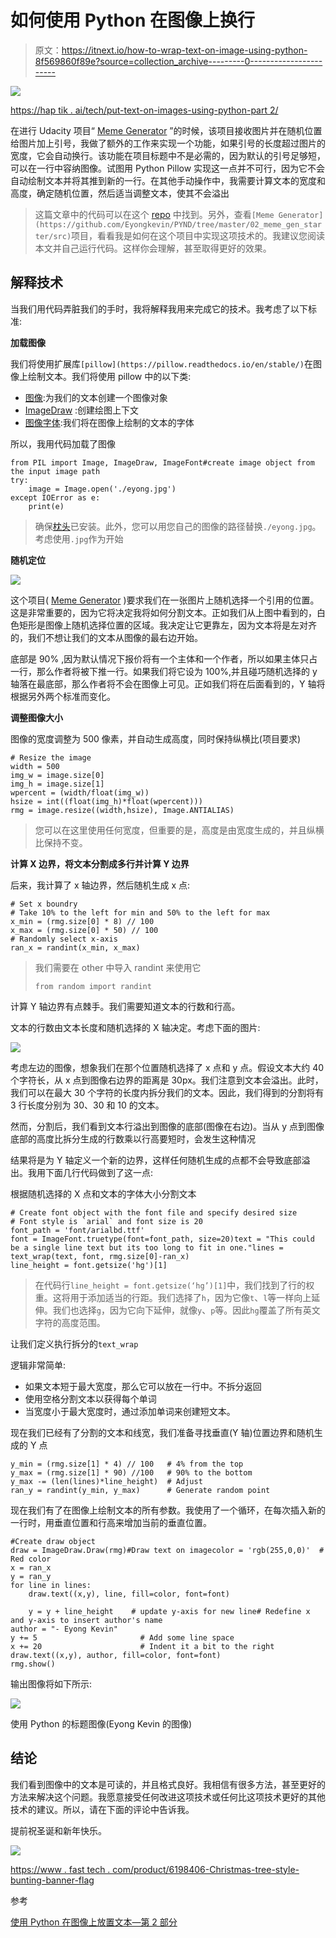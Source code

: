 # 如何使用 Python 在图像上换行

> 原文：<https://itnext.io/how-to-wrap-text-on-image-using-python-8f569860f89e?source=collection_archive---------0----------------------->

![](img/76ee2da057e1e70f379b9a5d974c1f57.png)

[https://hap tik . ai/tech/put-text-on-images-using-python-part 2/](https://haptik.ai/tech/putting-text-on-images-using-python-part2/)

在进行 Udacity 项目“ [Meme Generator](https://github.com/Eyongkevin/PYND/tree/master/02_meme_gen_starter/src) ”的时候，该项目接收图片并在随机位置给图片加上引号，我做了额外的工作来实现一个功能，如果引号的长度超过图片的宽度，它会自动换行。该功能在项目标题中不是必需的，因为默认的引号足够短，可以在一行中容纳图像。试图用 Python Pillow 实现这一点并不可行，因为它不会自动绘制文本并将其推到新的一行。在其他手动操作中，我需要计算文本的宽度和高度，确定随机位置，然后适当调整文本，使其不会溢出

> 这篇文章中的代码可以在这个 [repo](https://github.com/Eyongkevin/How-to-Wrap-Text-on-Image-using-Python) 中找到。另外，查看` [Meme Generator](https://github.com/Eyongkevin/PYND/tree/master/02_meme_gen_starter/src) `项目，看看我是如何在这个项目中实现这项技术的。我建议您阅读本文并自己运行代码。这样你会理解，甚至取得更好的效果。

## 解释技术

当我们用代码弄脏我们的手时，我将解释我用来完成它的技术。我考虑了以下标准:

**加载图像**

我们将使用扩展库`[pillow](https://pillow.readthedocs.io/en/stable/)`在图像上绘制文本。我们将使用 pillow 中的以下类:

*   [图像](https://pillow.readthedocs.io/en/stable/reference/Image.html):为我们的文本创建一个图像对象
*   [ImageDraw](https://pillow.readthedocs.io/en/stable/reference/ImageDraw.html) :创建绘图上下文
*   [图像字体](https://pillow.readthedocs.io/en/stable/reference/ImageFont.html):我们将在图像上绘制的文本的字体

所以，我用代码加载了图像

```
from PIL import Image, ImageDraw, ImageFont#create image object from the input image path
try:
    image = Image.open('./eyong.jpg')   
except IOError as e:
    print(e)
```

> 确保[枕头](https://pypi.org/project/Pillow/)已安装。此外，您可以用您自己的图像的路径替换`./eyong.jpg`。考虑使用`.jpg`作为开始

**随机定位**

![](img/1855a5d52757a85a130ec1614f6d35bc.png)

这个项目( [Meme Generator](https://github.com/Eyongkevin/PYND/tree/master/02_meme_gen_starter/src) )要求我们在一张图片上随机选择一个引用的位置。这是非常重要的，因为它将决定我将如何分割文本。正如我们从上图中看到的，白色矩形是图像上随机选择位置的区域。我决定让它更靠左，因为文本将是左对齐的，我们不想让我们的文本从图像的最右边开始。

底部是 90% ,因为默认情况下报价将有一个主体和一个作者，所以如果主体只占一行，那么作者将被下推一行。如果我们将它设为 100%,并且碰巧随机选择的 y 轴落在最底部，那么作者将不会在图像上可见。正如我们将在后面看到的，Y 轴将根据另外两个标准而变化。

**调整图像大小**

图像的宽度调整为 500 像素，并自动生成高度，同时保持纵横比(项目要求)

```
# Resize the image 
width = 500
img_w = image.size[0]
img_h = image.size[1]
wpercent = (width/float(img_w))
hsize = int((float(img_h)*float(wpercent)))
rmg = image.resize((width,hsize), Image.ANTIALIAS)
```

> 您可以在这里使用任何宽度，但重要的是，高度是由宽度生成的，并且纵横比保持不变。

**计算 X 边界，将文本分割成多行并计算 Y 边界**

后来，我计算了 x 轴边界，然后随机生成 x 点:

```
# Set x boundry
# Take 10% to the left for min and 50% to the left for max
x_min = (rmg.size[0] * 8) // 100
x_max = (rmg.size[0] * 50) // 100
# Randomly select x-axis
ran_x = randint(x_min, x_max)
```

> 我们需要在 other 中导入 randint 来使用它
> 
> `from random import randint`

计算 Y 轴边界有点棘手。我们需要知道文本的行数和行高。

文本的行数由文本长度和随机选择的 X 轴决定。考虑下面的图片:

![](img/ed3e2fa7c815ef5e82166fd6c1aea164.png)

考虑左边的图像，想象我们在那个位置随机选择了 x 点和 y 点。假设文本大约 40 个字符长，从 x 点到图像右边界的距离是 30px。我们注意到文本会溢出。此时，我们可以在最大 30 个字符的长度内拆分我们的文本。因此，我们得到的分割将有 3 行长度分别为 30、30 和 10 的文本。

然而，分割后，我们看到文本行溢出到图像的底部(图像在右边)。当从 y 点到图像底部的高度比拆分生成的行数乘以行高要短时，会发生这种情况

结果将是为 Y 轴定义一个新的边界，这样任何随机生成的点都不会导致底部溢出。我用下面几行代码做到了这一点:

根据随机选择的 X 点和文本的字体大小分割文本

```
# Create font object with the font file and specify desired size
# Font style is `arial` and font size is 20
font_path = 'font/arialbd.ttf'
font = ImageFont.truetype(font=font_path, size=20)text = "This could be a single line text but its too long to fit in one."lines = text_wrap(text, font, rmg.size[0]-ran_x)
line_height = font.getsize('hg')[1]
```

> 在代码行`line_height = font.getsize(‘hg’)[1]`中，我们找到了行的权重。这将用于添加适当的行距。我们选择了`h`，因为它像`t`、`l`等一样向上延伸。我们也选择`g`，因为它向下延伸，就像`y`、`p`等。因此`hg`覆盖了所有英文字符的高度范围。

让我们定义执行拆分的`text_wrap`

逻辑非常简单:

*   如果文本短于最大宽度，那么它可以放在一行中。不拆分返回
*   使用空格分割文本以获得每个单词
*   当宽度小于最大宽度时，通过添加单词来创建短文本。

现在我们已经有了分割的文本和线宽，我们准备寻找垂直(Y 轴)位置边界和随机生成的 Y 点

```
y_min = (rmg.size[1] * 4) // 100   # 4% from the top
y_max = (rmg.size[1] * 90) //100   # 90% to the bottom
y_max -= (len(lines)*line_height)  # Adjust
ran_y = randint(y_min, y_max)      # Generate random point
```

现在我们有了在图像上绘制文本的所有参数。我使用了一个循环，在每次插入新的一行时，用垂直位置和行高来增加当前的垂直位置。

```
#Create draw object
draw = ImageDraw.Draw(rmg)#Draw text on imagecolor = 'rgb(255,0,0)'  # Red color
x = ran_x
y = ran_y
for line in lines:
    draw.text((x,y), line, fill=color, font=font)

    y = y + line_height    # update y-axis for new line# Redefine x and y-axis to insert author's name
author = "- Eyong Kevin"
y += 5                       # Add some line space
x += 20                      # Indent it a bit to the right
draw.text((x,y), author, fill=color, font=font)
rmg.show()
```

输出图像将如下所示:

![](img/84a40de8c30bb4c48e04dfa1d96e6b89.png)

使用 Python 的标题图像(Eyong Kevin 的图像)

## 结论

我们看到图像中的文本是可读的，并且格式良好。我相信有很多方法，甚至更好的方法来解决这个问题。我愿意接受任何改进这项技术或任何比这项技术更好的其他技术的建议。所以，请在下面的评论中告诉我。

提前祝圣诞和新年快乐。

![](img/e4e7583c2c4c8b0fb21d260162aa5802.png)

[https://www . fast tech . com/product/6198406-Christmas-tree-style-bunting-banner-flag](https://www.fasttech.com/product/6198406-christmas-tree-styled-bunting-banner-flag)

参考

[使用 Python 在图像上放置文本—第 2 部分](https://haptik.ai/tech/putting-text-on-images-using-python-part2/)